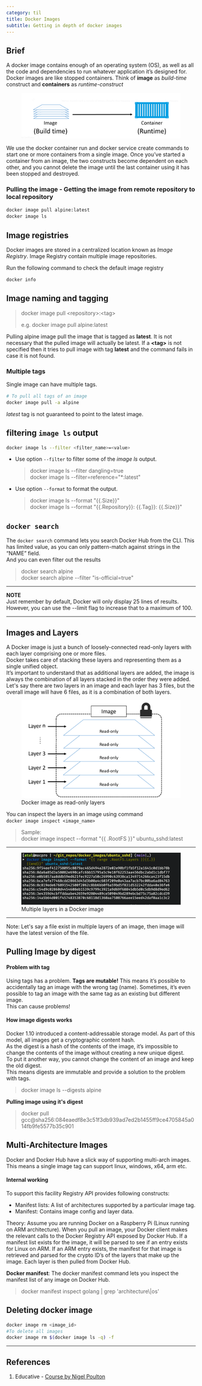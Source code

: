 ```yaml
---
category: til
title: Docker Images
subtitle: Getting in depth of docker images
---
```


## Brief
A docker image contains enough of an operating system (OS), as well as all the code and dependencies to run whatever application it’s designed for. Docker images are like stopped containers. Think of **image** as *build-time* construct and **containers** as *runtime-construct*

<figure>
<img src="/assets/img/docker_image_container_relation.png" alt="docker_images"
title="docker image and container high level relation" />
</figure>

We use the docker container run and docker service create commands to start one or more containers from a single image. Once you’ve started a container from an image, the two constructs become dependent on each other, and you cannot delete the image until the last container using it has been stopped and destroyed. 


### Pulling the image - Getting the image from remote repository to local repository
```bash
docker image pull alpine:latest
docker image ls
```


## Image registries
Docker images are stored in a centralized location known as *Image Registry*.
Image Registry contain multiple image repositories.

Run the following command to check the default image registry
```bash
docker info
```


## Image naming and tagging

> docker image pull \<repository\>:\<tag\>
>
> e.g. docker image pull alpine:latest

Pulling alpine image pull the image that is tagged as **latest**. It is not necessary that the pulled image will actually be latest.
If a **\<tag\>** is not specified then it tries to pull image with tag **latest** and the command fails in case it is not found.


### Multiple tags
Single image can have multiple tags.
```bash 
# To pull all tags of an image
docker image pull -a alpine
```

*latest* tag is not guaranteed to point to the latest image.

## filtering `image ls` output
```bash 
docker image ls --filter <filter_name>=<value>
```  
- Use option `--filter` to filter some of the *image ls* output.
    > docker image ls --filter dangling=true  
    > docker image ls --filter=reference="*:latest"  

- Use option `--format` to format the output.
    > docker image ls --format "\{\{.Size\}\}"  
    > docker image ls --format "\{\{.Repository\}\}: \{\{.Tag\}\}: \{\{.Size\}\}"


## `docker search`
The `docker search` command lets you search Docker Hub from the CLI. This has limited value, as you can only pattern-match against strings in the “NAME” field.  
And you can even filter out the results

> docker search alpine  
> docker search alpine --filter "is-official=true"

---
**NOTE**  
Just remember by default, Docker will only display 25 lines of results.  
However, you can use the --limit flag to increase that to a maximum of 100.

---


## Images and Layers  
A Docker image is just a bunch of loosely-connected read-only layers with each layer comprising one or more files.  
Docker takes care of stacking these layers and representing them as a single unified object.  
It’s important to understand that as additional layers are added, the image is always the combination of all layers stacked in the order they were added.  
Let's say there are two layers in an image and each layer has 3 files, but the overall image will have 6 files, as it is a combination of both layers.   

<figure>
<img src="/assets/img/docker_images_layers.png"
    alt="docker image and layers"
    />
<figcaption>Docker image as read-only layers</figcaption>
</figure>


You can inspect the layers in an image using command  
`docker image inspect <image_name>`  
> Sample:  
> docker image inspect --format "\{\{ .RootFS \}\}" ubuntu_sshd:latest

---
<figure>
<img src="/assets/img/docker_layers.png"
    alt="docker image layers"
    />
<figcaption>Multiple layers in a Docker image</figcaption>
</figure>


---  

Note: Let's say a file exist in multiple layers of an image, then image will have the latest version of the file.


## Pulling Image by digest  
#### Problem with tag  
Using tags has a problem. **Tags are mutable!** This means it’s possible to accidentally tag an image with the wrong tag (name). Sometimes, it’s even possible to tag an image with the same tag as an existing but different image.  
This can cause problems!  

#### How image digests works
Docker 1.10 introduced a content-addressable storage model. As part of this model, all images get a cryptographic content hash.  
As the digest is a hash of the contents of the image, it’s impossible to change the contents of the image without creating a new unique digest.  
To put it another way, you cannot change the content of an image and keep the old digest.  
This means digests are immutable and provide a solution to the problem with tags.  

> docker image ls --digests alpine  
  

**Pulling image using it's digest**  
> docker pull gcc@sha256:084eaedf8e3c51f3db939ad7ed2b1455ff9ce4705845a014fb9fe5577b35c901  


## Multi-Architecture Images  
Docker and Docker Hub have a slick way of supporting multi-arch images.  
This means a single image tag can support linux, windows, x64, arm etc.  

#### Internal working
To support this facility Registry API provides following constructs:  
- Manifest lists: A list of architectures supported by a particular image tag.   
- Manifest: Contains image config and layer data.  

Theory: Assume you are running Docker on a Raspberry Pi (Linux running on ARM architecture). When you pull an image, your Docker client makes the relevant calls to the Docker Registry API exposed by Docker Hub. If a manifest list exists for the image, it will be parsed to see if an entry exists for Linux on ARM. If an ARM entry exists, the manifest for that image is retrieved and parsed for the crypto ID’s of the layers that make up the image. Each layer is then pulled from Docker Hub.  

**Docker manifest**: The docker manifest command lets you inspect the manifest list of any image on Docker Hub.   
> docker manifest inspect golang \| grep 'architecture\\|os'  


## Deleting docker image  
```bash
docker image rm <image_id>  
#To delete all images  
docker image rm $(docker image ls -q) -f
```



---  

## References
1. Educative - [Course by Nigel Poulton](https://www.educative.io/courses/beginners-guide-to-docker)


